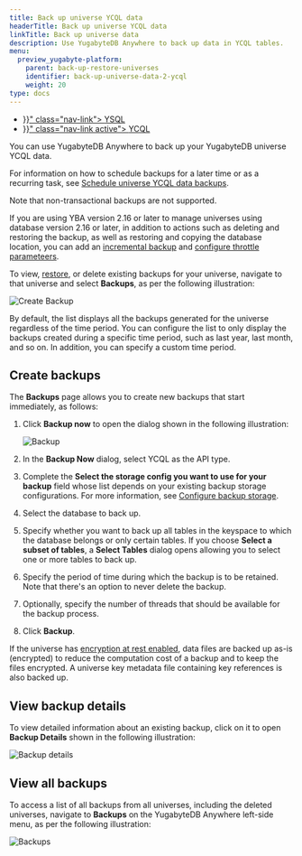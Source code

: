 ```yaml
---
title: Back up universe YCQL data
headerTitle: Back up universe YCQL data
linkTitle: Back up universe data
description: Use YugabyteDB Anywhere to back up data in YCQL tables.
menu:
  preview_yugabyte-platform:
    parent: back-up-restore-universes
    identifier: back-up-universe-data-2-ycql
    weight: 20
type: docs
---
```


<ul class="nav nav-tabs-alt nav-tabs-yb">

  <li >
    <a href="{{< relref "./ysql.md" >}}" class="nav-link">
      <i class="icon-postgres" aria-hidden="true"></i>
      YSQL
    </a>
  </li>

  <li >
    <a href="{{< relref "./ycql.md" >}}" class="nav-link active">
      <i class="icon-cassandra" aria-hidden="true"></i>
      YCQL
    </a>
  </li>

</ul>

You can use YugabyteDB Anywhere to back up your YugabyteDB universe YCQL data.

For information on how to schedule backups for a later time or as a recurring task, see [Schedule universe YCQL data backups](../../schedule-data-backups/ycql/).

Note that non-transactional backups are not supported.

If you are using YBA version 2.16 or later to manage universes using database version 2.16 or later, in addition to actions such as deleting and restoring the backup, as well as restoring and copying the database location, you can add an [incremental backup](../ysql/#create-incremental-backups) and [configure throttle parameteers](../ysql/#configure-throttle-parameters).

To view, [restore](../../restore-universe-data/ycql/), or delete existing backups for your universe, navigate to that universe and select **Backups**, as per the following illustration:

![Create Backup](/images/yp/create-backup-new-ycql.png)

By default, the list displays all the backups generated for the universe regardless of the time period. You can configure the list to only display the backups created during a specific time period, such as last year,  last month, and so on. In addition, you can specify a custom time period.

## Create backups

The **Backups** page allows you to create new backups that start immediately, as follows:

1. Click **Backup now** to open the dialog shown in the following illustration:

    ![Backup](/images/yp/create-backup-new-3.png)

1. In the **Backup Now** dialog, select YCQL as the API type.

1. Complete the **Select the storage config you want to use for your backup** field whose list depends on your existing backup storage configurations. For more information, see [Configure backup storage](../../configure-backup-storage/).

1. Select the database to back up.

1. Specify whether you want to back up all tables in the keyspace to which the database belongs or only  certain tables. If you choose **Select a subset of tables**, a **Select Tables** dialog opens allowing you to select one or more tables to back up.

1. Specify the period of time during which the backup is to be retained. Note that there's an option to never delete the backup.

1. Optionally, specify the number of threads that should be available for the backup process.

1. Click **Backup**.

If the universe has [encryption at rest enabled](../../../security/enable-encryption-at-rest), data files are backed up as-is (encrypted) to reduce the computation cost of a backup and to keep the files encrypted. A universe key metadata file containing key references is also backed up.

## View backup details

To view detailed information about an existing backup, click on it to open **Backup Details** shown in the following illustration:

![Backup details](/images/yp/backup-details-ycql.png)

## View all backups

To access a list of all backups from all universes, including the deleted universes, navigate to **Backups** on the YugabyteDB Anywhere left-side menu, as per the following illustration:

![Backups](/images/yp/backups-list.png)
